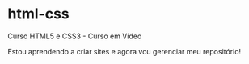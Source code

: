 # html-css
 Curso HTML5 e CSS3 - Curso em Vídeo

Estou aprendendo a criar sites e agora vou gerenciar meu repositório!
